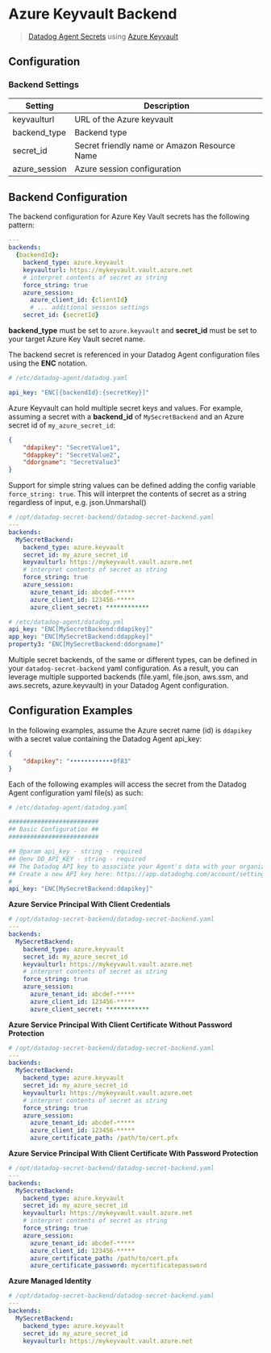 # Azure Keyvault Backend

> [Datadog Agent Secrets](https://docs.datadoghq.com/agent/guide/secrets-management/?tab=linux) using [Azure Keyvault](https://docs.microsoft.com/en-us/Azure/key-vault/secrets/quick-create-portal)

## Configuration

### Backend Settings

| Setting | Description |
| --- | --- |
| keyvaulturl | URL of the Azure keyvault |
| backend_type | Backend type |
| secret_id | Secret friendly name or Amazon Resource Name |
| azure_session | Azure session configuration |

## Backend Configuration

The backend configuration for Azure Key Vault secrets has the following pattern:

```yaml
---
backends:
  {backendId}:
    backend_type: azure.keyvault
    keyvaulturl: https://mykeyvault.vault.azure.net
    # interpret contents of secret as string
    force_string: true
    azure_session:
      azure_client_id: {clientId}
      # ... additional session settings
    secret_id: {secretId}
```

**backend_type** must be set to `azure.keyvault` and **secret_id** must be set to your target Azure Key Vault secret name.

The backend secret is referenced in your Datadog Agent configuration files using the **ENC** notation.

```yaml
# /etc/datadog-agent/datadog.yaml

api_key: "ENC[{backendId}:{secretKey}]"

```

Azure Keyvault can hold multiple secret keys and values. For example, assuming a secret with a **backend_id** of `MySecretBackend` and an Azure secret id of `my_azure_secret_id`:

```json
{
    "ddapikey": "SecretValue1",
    "ddappkey": "SecretValue2",
    "ddorgname": "SecretValue3"
}
```

Support for simple string values can be defined adding the config variable `force_string: true`. This will interpret the contents of secret as a string regardless of input, e.g. json.Unmarshal()

```yaml
# /opt/datadog-secret-backend/datadog-secret-backend.yaml
---
backends:
  MySecretBackend:
    backend_type: azure.keyvault
    secret_id: my_azure_secret_id
    keyvaulturl: https://mykeyvault.vault.azure.net
    # interpret contents of secret as string
    force_string: true
    azure_session:
      azure_tenant_id: abcdef-*****
      azure_client_id: 123456-*****
      azure_client_secret: ************
```

```yaml
# /etc/datadog-agent/datadog.yml
api_key: "ENC[MySecretBackend:ddapikey]"
app_key: "ENC[MySecretBackend:ddappkey]"
property3: "ENC[MySecretBackend:ddorgname]"
```

Multiple secret backends, of the same or different types, can be defined in your `datadog-secret-backend` yaml configuration. As a result, you can leverage multiple supported backends (file.yaml, file.json, aws.ssm, and aws.secrets, azure.keyvault) in your Datadog Agent configuration.


## Configuration Examples

In the following examples, assume the Azure secret name (id) is `ddapikey` with a secret value containing the Datadog Agent api_key:

```json
{
    "ddapikey": "••••••••••••0f83"
}
```

Each of the following examples will access the secret from the Datadog Agent configuration yaml file(s) as such:

```yaml
# /etc/datadog-agent/datadog.yaml

#########################
## Basic Configuration ##
#########################

## @param api_key - string - required
## @env DD_API_KEY - string - required
## The Datadog API key to associate your Agent's data with your organization.
## Create a new API key here: https://app.datadoghq.com/account/settings
#
api_key: "ENC[MySecretBackend:ddapikey]" 
```

**Azure Service Principal With Client Credentials**

```yaml
# /opt/datadog-secret-backend/datadog-secret-backend.yaml
---
backends:
  MySecretBackend:
    backend_type: azure.keyvault
    secret_id: my_azure_secret_id
    keyvaulturl: https://mykeyvault.vault.azure.net
    # interpret contents of secret as string
    force_string: true
    azure_session:
      azure_tenant_id: abcdef-*****
      azure_client_id: 123456-*****
      azure_client_secret: ************
```

**Azure Service Principal With Client Certificate Without Password Protection**

```yaml
# /opt/datadog-secret-backend/datadog-secret-backend.yaml
---
backends:
  MySecretBackend:
    backend_type: azure.keyvault
    secret_id: my_azure_secret_id
    keyvaulturl: https://mykeyvault.vault.azure.net
    # interpret contents of secret as string
    force_string: true
    azure_session:
      azure_tenant_id: abcdef-*****
      azure_client_id: 123456-*****
      azure_certificate_path: /path/to/cert.pfx
```

**Azure Service Principal With Client Certificate With Password Protection**

```yaml
# /opt/datadog-secret-backend/datadog-secret-backend.yaml
---
backends:
  MySecretBackend:
    backend_type: azure.keyvault
    secret_id: my_azure_secret_id
    keyvaulturl: https://mykeyvault.vault.azure.net
    # interpret contents of secret as string
    force_string: true
    azure_session:
      azure_tenant_id: abcdef-*****
      azure_client_id: 123456-*****
      azure_certificate_path: /path/to/cert.pfx
      azure_certificate_password: mycertificatepassword
```

**Azure Managed Identity**

```yaml
# /opt/datadog-secret-backend/datadog-secret-backend.yaml
---
backends:
  MySecretBackend:
    backend_type: azure.keyvault
    secret_id: my_azure_secret_id
    keyvaulturl: https://mykeyvault.vault.azure.net
```

